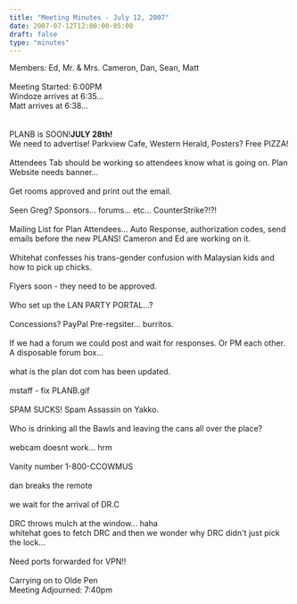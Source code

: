 ```yaml
---
title: "Meeting Minutes - July 12, 2007"
date: 2007-07-12T12:00:00-05:00
draft: false
type: "minutes"
---
```


Members: Ed, Mr. & Mrs. Cameron, Dan, Sean, Matt<br />
<br />
Meeting Started: 6:00PM<br />
Windoze arrives at 6:35... <br />
Matt arrives at 6:38... <br />
<br />
<br />
PLANB is SOON!<strong>JULY 28th!</strong><br />
We need to advertise! Parkview Cafe, Western Herald, Posters?  Free PIZZA!<br />
<br />
Attendees Tab should be working so attendees know what is going on. Plan Website needs banner... <br />
<br />
Get rooms approved and print out the email.  <br />
<br />
Seen Greg?  Sponsors... forums... etc...  CounterStrike?!?! <br />
<br />
Mailing List for Plan Attendees... Auto Response, authorization codes, send emails before the new PLANS! Cameron and Ed are working on it.  <br />
<br />
Whitehat confesses his trans-gender confusion with Malaysian kids and how to pick up chicks.<br />
<br />
Flyers soon - they need to be approved.    <br />
<br />
Who set up the LAN PARTY PORTAL...?<br />
<br />
Concessions? PayPal Pre-regsiter... burritos.  <br />
<br />
If we had a forum we could post and wait for responses.  Or PM each other. A disposable forum box... <br />
<br />
what is the plan dot com has been updated.    <br />
<br />
mstaff - fix PLANB.gif <br />
<br />
SPAM SUCKS! Spam Assassin on Yakko. <br />
<br />
Who is drinking all the Bawls and leaving the cans all over the place?<br />
<br />
webcam doesnt work... hrm<br />
<br />
Vanity number 1-800-CCOWMUS<br />
<br />
dan breaks the remote<br />
<br />
we wait for the arrival of DR.C<br />
<br />
DRC throws mulch at the window... haha<br />
whitehat goes to fetch DRC and then we wonder why DRC didn't just pick the lock... <br />
<br />
Need ports forwarded for VPN!!<br />
<br />
Carrying on to Olde Pen<br />
Meeting Adjourned: 7:40pm<br />
<br />
<br />

